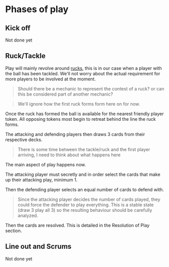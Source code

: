 # Phases of play

## Kick off
Not done yet

## Ruck/Tackle
Play will mainly revolve around [rucks](https://en.wikipedia.org/wiki/Rugby_union_gameplay#Ruck), this is in our case when a player with the ball has been tackled. 
We'll not worry about the actual requirement for more players to be involved at the moment.

> Should there be a mechanic to represent the contest of a ruck? or can this be considered part of another mechanic?

> We'll ignore how the first ruck forms form here on for now.

Once the ruck has formed the ball is available for the nearest friendly player token. All opposing tokens most begin to retreat behind the line the ruck forms.

The attacking and defending players then draws 3 cards from their respective decks.

> There is some time between the tackle/ruck and the first player arriving, I need to think about what happens here

The main aspect of play happens now. 

The attacking player must secretly and in order select the cards that make up their attacking play, minimum 1.

Then the defending player selects an equal number of cards to defend with.

> Since the attacking player decides the number of cards played, they could force the defender to play everything. 
> This is a stable state (draw 3 play all 3) so the resulting behaviour should be carefully analyzed.

Then the cards are resolved. This is detailed in the Resolution of Play section.

## Line out and Scrums
Not done yet
